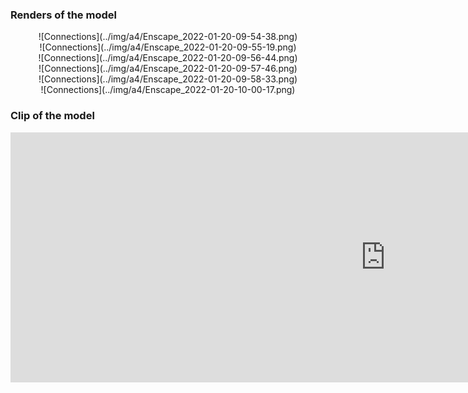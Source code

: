 ### Renders of the model

<center>
    ![Connections](../img/a4/Enscape_2022-01-20-09-54-38.png)
</center>

<center>
    ![Connections](../img/a4/Enscape_2022-01-20-09-55-19.png)
</center>

<center>
    ![Connections](../img/a4/Enscape_2022-01-20-09-56-44.png)
</center>

<center>
    ![Connections](../img/a4/Enscape_2022-01-20-09-57-46.png)
</center>

<center>
    ![Connections](../img/a4/Enscape_2022-01-20-09-58-33.png)
</center>

<center>
    ![Connections](../img/a4/Enscape_2022-01-20-10-00-17.png)
</center>

### Clip of the model

<iframe width="1200" height="400" src="https://www.youtube.com/embed/89kgebdbnCY" title="YouTube video player" frameborder="0" allow="accelerometer; autoplay; clipboard-write; encrypted-media; gyroscope; picture-in-picture" allowfullscreen></iframe>
